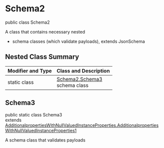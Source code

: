 # Schema2
public class Schema2

A class that contains necessary nested
- schema classes (which validate payloads), extends JsonSchema

## Nested Class Summary
| Modifier and Type | Class and Description |
| ----------------- | ---------------------- |
| static class | [Schema2.Schema3](#schema3)<br> schema class |

## Schema3
public static class Schema3<br>
extends [AdditionalpropertiesWithNullValuedInstanceProperties.AdditionalpropertiesWithNullValuedInstanceProperties1](../../../../../../components/schemas/AdditionalpropertiesWithNullValuedInstanceProperties.md#additionalpropertieswithnullvaluedinstanceproperties1)

A schema class that validates payloads
